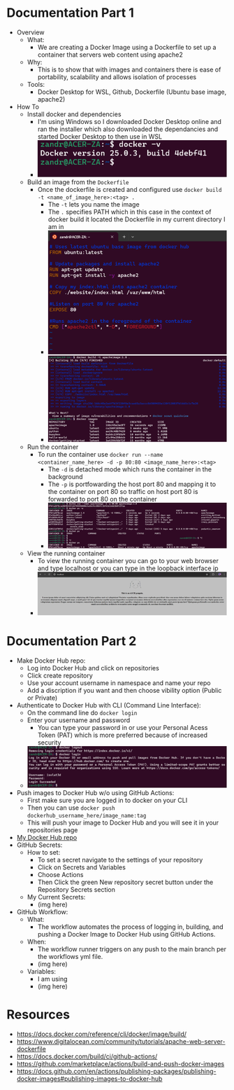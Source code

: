 # Documentation Part 1
- Overview
  - What:
    - We are creating a Docker Image using a Dockerfile to set up a container that servers web content using apache2 
  - Why:
    - This is to show that with images and containers there is ease of portability, scalability and allows isolation of processes
  - Tools:
    - Docker Desktop for WSL, Github, Dockerfile (Ubuntu base image, apache2) 
- How To
  - Install docker and dependencies
    - I'm using Windows so I downloaded Docker Desktop online and ran the installer which also downloaded the dependancies and started Docker Desktop to then use in WSL
    - ![docker installed](./images_Project4/docker_v.png)
  - Build an image from the `Dockerfile`
    - Once the dockerfile is created and configured use `docker build -t <name_of_image_here>:<tag> .`
      - The `-t` lets you name the image
      - The `.` specifies PATH which in this case in the context of docker build it located the Dockerfile in my current directory I am in
      - ![docker installed](./images_Project4/dockerfile_configurations.png)
      - ![docker installed](./images_Project4/dockerimagebuild.png)
  - Run the container
    - To run the container use `docker run --name <container_name_here> -d -p 80:80 <image_name_here>:<tag>`
      - The `-d` is detached mode which runs the container in the background
      - The `-p` is portfowarding the host port 80 and mapping it to the container on port 80 so traffic on host port 80 is forwarded to port 80 on the container
      - ![docker installed](./images_Project4/dockerrun.png)
  - View the running container
    - To view the running container you can go to your web browser and type localhost or you can type in the loopback interface ip
    - ![docker installed](./images_Project4/runningcontainer.png)

# Documentation Part 2
 - Make Docker Hub repo:
   - Log into Docker Hub and click on repositories
   - Click create repository
   - Use your account username in namespace and name your repo
   - Add a discription if you want and then choose vibility option (Public or Private)
 - Authenticate to Docker Hub with CLI (Command Line Interface):
   - On the command line do `docker login`
   - Enter your username and password
     - You can type your password in or use your Personal Acess Token (PAT) which is more preferred because of increased security
   - ![docker login](./images_Project4/dockerlogin.png)
 - Push images to Docker Hub w/o using GitHub Actions:
   -  First make sure you are logged in to docker on your CLI
   -  Then you can use `docker push dockerhub_username_here/image_name:tag`
   -  This will push your image to Docker Hub and you will see it in your repositories page
 - [My Docker Hub repo](https://hub.docker.com/repositories/isolat3d)
 - GitHub Secrets:
   - How to set:
     - To set a secret navigate to the settings of your repository
     - Click on Secrets and Variables
     - Choose Actions
     - Then Click the green New repository secret button under the Repository Secrets section
   - My Current Secrets:
     - (img here)
 - GitHub Workflow:
   - What:
     - The workflow automates the process of logging in, building, and pushing a Docker Image to Docker Hub using GitHub Actions.
   - When:
     - The workflow runner triggers on any push to the main branch per the workflows yml file.
     - (img here)
   - Variables:
     - I am using
     - (img here)     

# Resources
  - https://docs.docker.com/reference/cli/docker/image/build/
  - https://www.digitalocean.com/community/tutorials/apache-web-server-dockerfile
  - https://docs.docker.com/build/ci/github-actions/
  - https://github.com/marketplace/actions/build-and-push-docker-images
  - https://docs.github.com/en/actions/publishing-packages/publishing-docker-images#publishing-images-to-docker-hub
